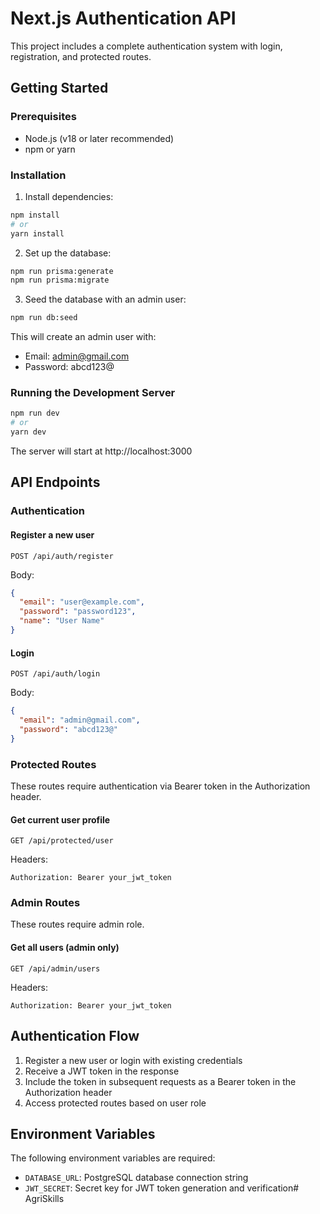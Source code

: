 # Next.js Authentication API

This project includes a complete authentication system with login, registration, and protected routes.

## Getting Started

### Prerequisites

- Node.js (v18 or later recommended)
- npm or yarn

### Installation

1. Install dependencies:
```bash
npm install
# or
yarn install
```

2. Set up the database:
```bash
npm run prisma:generate
npm run prisma:migrate
```

3. Seed the database with an admin user:
```bash
npm run db:seed
```
This will create an admin user with:
- Email: admin@gmail.com
- Password: abcd123@

### Running the Development Server

```bash
npm run dev
# or
yarn dev
```

The server will start at http://localhost:3000

## API Endpoints

### Authentication

#### Register a new user
```
POST /api/auth/register
```
Body:
```json
{
  "email": "user@example.com",
  "password": "password123",
  "name": "User Name"
}
```

#### Login
```
POST /api/auth/login
```
Body:
```json
{
  "email": "admin@gmail.com",
  "password": "abcd123@"
}
```

### Protected Routes

These routes require authentication via Bearer token in the Authorization header.

#### Get current user profile
```
GET /api/protected/user
```
Headers:
```
Authorization: Bearer your_jwt_token
```

### Admin Routes

These routes require admin role.

#### Get all users (admin only)
```
GET /api/admin/users
```
Headers:
```
Authorization: Bearer your_jwt_token
```

## Authentication Flow

1. Register a new user or login with existing credentials
2. Receive a JWT token in the response
3. Include the token in subsequent requests as a Bearer token in the Authorization header
4. Access protected routes based on user role

## Environment Variables

The following environment variables are required:

- `DATABASE_URL`: PostgreSQL database connection string
- `JWT_SECRET`: Secret key for JWT token generation and verification#   A g r i S k i l l s  
 